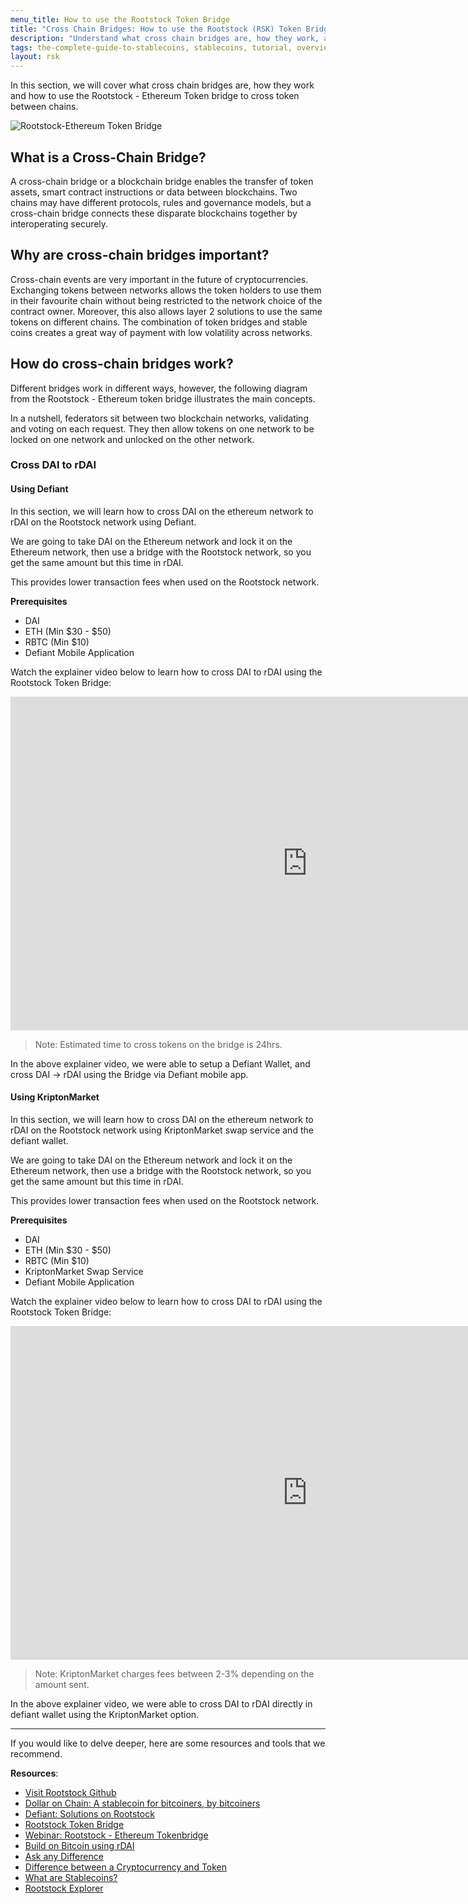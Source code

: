 ```yaml
---
menu_title: How to use the Rootstock Token Bridge
title: "Cross Chain Bridges: How to use the Rootstock (RSK) Token Bridge"
description: "Understand what cross chain bridges are, how they work, and how to cross tokens between chains using Rootstock token bridge"
tags: the-complete-guide-to-stablecoins, stablecoins, tutorial, overview, guides, tokens, defiant, tokenbridge, cross-chain, bridge, web3, bitcoin, rsk, rootstock, peer-to-peer, blockchain
layout: rsk
---
```


In this section, we will cover what cross chain bridges are, how they work and how to use the Rootstock - Ethereum Token bridge to cross token between chains.

![Rootstock-Ethereum Token Bridge](../../../assets/img/tools/tokenbridge/token-bridge-diagram.jpg)

## What is a Cross-Chain Bridge?

A cross-chain bridge or a blockchain bridge enables the transfer of token assets, smart contract instructions or data between blockchains. Two chains may have different protocols, rules and governance models, but a cross-chain bridge connects these disparate blockchains together by interoperating securely.


## Why are cross-chain bridges important?

Cross-chain events are very important in the future of cryptocurrencies. Exchanging tokens between networks allows the token holders to use them in their favourite chain without being restricted to the network choice of the contract owner. Moreover, this also allows layer 2 solutions to use the same tokens on different chains. The combination of token bridges and stable coins creates a great way of payment with low volatility across networks.

## How do cross-chain bridges work?

Different bridges work in different ways, however, the following diagram from the Rootstock - Ethereum token bridge illustrates the main concepts.

In a nutshell, federators sit between two blockchain networks, validating and voting on each request. They then allow tokens on one network to be locked on one network and unlocked on the other network.

### Cross DAI to rDAI

#### Using Defiant

In this section, we will learn how to cross DAI on the ethereum network to rDAI on the Rootstock network using Defiant.

We are going to take DAI on the Ethereum network and lock it on the Ethereum network, then use a bridge with the Rootstock network, so you get the same amount but this time in rDAI.

This provides lower transaction fees when used on the Rootstock network.

**Prerequisites**

- DAI
- ETH (Min $30 - $50)
- RBTC  (Min $10)
- Defiant Mobile Application

Watch the explainer video below to learn how to cross DAI to rDAI using the Rootstock Token Bridge: 

<div class="video-container">
  <iframe width="949" height="534" src="https://youtube.com/embed/RS-_HNRJx04"   frameborder="0" allow="accelerometer; autoplay; encrypted-media; gyroscope; picture-in-picture" allowfullscreen></iframe>
</div>

> Note: Estimated time to cross tokens on the bridge is 24hrs.

In the above explainer video, we were able to setup a Defiant Wallet, and cross DAI → rDAI using the Bridge via Defiant mobile app.


#### Using KriptonMarket

In this section, we will learn how to cross DAI on the ethereum network to rDAI on the Rootstock network using KriptonMarket swap service and the defiant wallet.

We are going to take DAI on the Ethereum network and lock it on the Ethereum network, then use a bridge with the Rootstock network, so you get the same amount but this time in rDAI.

This provides lower transaction fees when used on the Rootstock network.

**Prerequisites**

- DAI
- ETH (Min $30 - $50)
- RBTC  (Min $10)
- KriptonMarket Swap Service
- Defiant Mobile Application

Watch the explainer video below to learn how to cross DAI to rDAI using the Rootstock Token Bridge: 

<div class="video-container">
  <iframe width="949" height="534" src="https://youtube.com/embed/p6IodhKzpkg"   frameborder="0" allow="accelerometer; autoplay; encrypted-media; gyroscope; picture-in-picture" allowfullscreen></iframe>
</div>

> Note: KriptonMarket charges fees between 2-3% depending on the amount sent.

In the above explainer video, we were able to cross DAI to rDAI directly in defiant wallet using the KriptonMarket option.

----

If you would like to delve deeper, here are some resources and tools that we recommend.

**Resources**:

- [Visit Rootstock Github](https://github.com/rsksmart/devportal) 
- [Dollar on Chain: A stablecoin for bitcoiners, by bitcoiners](https://moneyonchain.com/blog/dollar-on-chain-chain-a-bitcoin-stablecoin-by-bitcoiners/)
- [Defiant: Solutions on Rootstock](https://developers.rsk.co/solutions/defiant/)
- [Rootstock Token Bridge](https://tokenbridge.rsk.co/)
- [Webinar: Rootstock - Ethereum Tokenbridge](https://youtu.be/3ZOvpLE3MvM)
- [Build on Bitcoin using rDAI](https://youtu.be/2yApyI9Zvu8)
- [Ask any Difference](https://askanydifference.com/)
- [Difference between a Cryptocurrency and Token](https://developers.rsk.co/kb/get-crypto-on-rsk/cryptocurrency-vs-token/)
- [What are Stablecoins?](https://youtu.be/JHzyQS1rc_s)
- [Rootstock Explorer](https://explorer.rsk.co/)